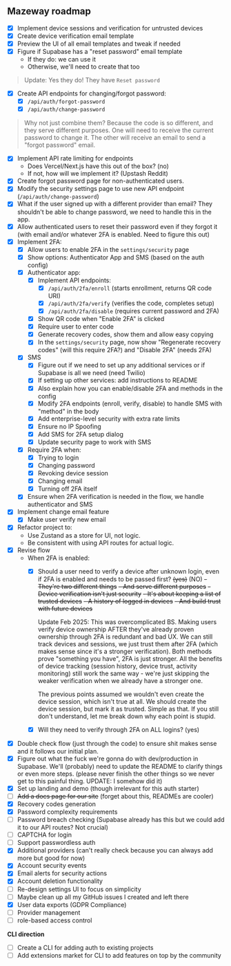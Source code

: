 ## Mazeway roadmap

- [x] Implement device sessions and verification for untrusted devices
- [x] Create device verification email template
- [x] Preview the UI of all email templates and tweak if needed
- [x] Figure if Supabase has a "reset password" email template
    - If they do: we can use it
    - Otherwise, we'll need to create that too

> Update: Yes they do! They have `Reset password`

- [x] Create API endpoints for changing/forgot password:
    - [x] `/api/auth/forgot-password`
    - [x] `/api/auth/change-password`

> Why not just combine them? Because the code is so different, and they serve different purposes. One will need to receive the current password to change it. The other will receive an email to send a "forgot password" email.

- [x] Implement API rate limiting for endpoints
    - Does Vercel/Next.js have this out of the box? (no)
    - If not, how will we implement it? (Upstash Reddit)
- [x] Create forgot password page for non-authenticated users.
- [x] Modify the security settings page to use new API endpoint (`/api/auth/change-password`)
- [x] What if the user signed up with a different provider than email? They shouldn't be able to change password, we need to handle this in the app.
- [x] Allow authenticated users to reset their password even if they forgot it (with email and/or whatever 2FA is enabled. Need to figure this out)
- [x] Implement 2FA:
    - [x] Allow users to enable 2FA in the `settings/security` page
    - [x] Show options: Authenticator App and SMS (based on the auth config)
    - [x] Authenticator app:
        - [x] Implement API endpoints:
            - [x] `/api/auth/2fa/enroll` (starts enrollment, returns QR code URI)
            - [x] `/api/auth/2fa/verify` (verifies the code, completes setup)
            - [x] `/api/auth/2fa/disable` (requires current password and 2FA)
        - [x] Show QR code when "Enable 2FA" is clicked
        - [x] Require user to enter code
        - [x] Generate recovery codes, show them and allow easy copying
        - [x] In the `settings/security` page, now show "Regenerate recovery codes" (will this require 2FA?) and "Disable 2FA" (needs 2FA)
    - [x] SMS
        - [x] Figure out if we need to set up any additional services or if Supabase is all we need (need Twilio)
        - [x] If setting up other services: add instructions to README
        - [x] Also explain how you can enable/disable 2FA and methods in the config
        - [x] Modify 2FA endpoints (enroll, verify, disable) to handle SMS with "method" in the body
        - [x] Add enterprise-level security with extra rate limits
        - [x] Ensure no IP Spoofing
        - [x] Add SMS for 2FA setup dialog
        - [x] Update security page to work with SMS
    - [x] Require 2FA when:
        - [x] Trying to login
        - [x] Changing password
        - [x] Revoking device session
        - [x] Changing email
        - [x] Turning off 2FA itself
    - [x] Ensure when 2FA verification is needed in the flow, we handle authenticator and SMS
- [x] Implement change email feature
    - [x] Make user verify new email
- [x] Refactor project to:
    - Use Zustand as a store for UI, not logic.
    - Be consistent with using API routes for actual logic.
- [x] Revise flow
    - When 2FA is enabled:
        - [x] Should a user need to verify a device after unknown login, even if 2FA is enabled and needs to be passed first? ~~(yes)~~ (NO)
            ~~- They're two different things~~
            ~~- And serve different purposes~~
            ~~- Device verification isn't just security~~
            ~~- It's about keeping a list of trusted devices~~
            ~~- A history of logged in devices~~
            ~~- And build trust with future devices~~
            
            Update Feb 2025: This was overcomplicated BS. Making users verify device ownership AFTER they've already proven ownership through 2FA is redundant and bad UX. We can still track devices and sessions, we just trust them after 2FA (which makes sense since it's a stronger verification). Both methods prove "something you have", 2FA is just stronger. All the benefits of device tracking (session history, device trust, activity monitoring) still work the same way - we're just skipping the weaker verification when we already have a stronger one.

            The previous points assumed we wouldn't even create the device session, which isn't true at all. We should create the device session, but mark it as trusted. Simple as that. If you still don't understand, let me break down why each point is stupid.

        - [x] Will they need to verify through 2FA on ALL logins? (yes)
- [x] Double check flow (just through the code) to ensure shit makes sense and it follows our initial plan.
- [x] Figure out what the fuck we're gonna do with dev/production in Supabase. We'll (probably) need to update the README to clarify things or even more steps. (please never finish the other things so we never get to this painful thing. UPDATE: I somehow did it)
- [x] Set up landing and demo (though irrelevant for this auth starter)
- [ ] ~~Add a docs page for our site~~ (forget about this, READMEs are cooler)
- [x] Recovery codes generation
- [x] Password complexity requirements
- [ ] Password breach checking (Supabase already has this but we could add it to our API routes? Not crucial)
- [ ] CAPTCHA for login
- [ ] Support passwordless auth
- [x] Additional providers (can't really check because you can always add more but good for now)
- [x] Account security events
- [x] Email alerts for security actions
- [x] Account deletion functionality
- [ ] Re-design settings UI to focus on simplicity
- [ ] Maybe clean up all my GitHub issues I created and left there
- [x] User data exports (GDPR Compliance)
- [ ] Provider management
- [ ] role-based access control

**CLI direction**
- [ ] Create a CLI for adding auth to existing projects
- [ ] Add extensions market for CLI to add features on top by the community